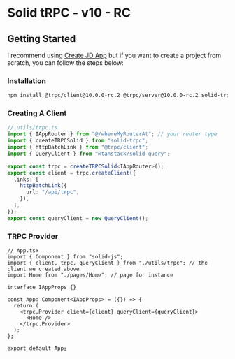 # Solid tRPC - v10 - RC

## Getting Started

I recommend using [Create JD App](https://github.com/OrJDev/create-jd-app) but if you want to create a project from scratch, you can follow the steps below:

### Installation

```bash
npm install @trpc/client@10.0.0-rc.2 @trpc/server@10.0.0-rc.2 solid-trpc@next @tanstack/solid-query
```

### Creating A Client

```ts
// utils/trpc.ts
import { IAppRouter } from "@/whereMyRouterAt"; // your router type
import { createTRPCSolid } from "solid-trpc";
import { httpBatchLink } from "@trpc/client";
import { QueryClient } from "@tanstack/solid-query";

export const trpc = createTRPCSolid<IAppRouter>();
export const client = trpc.createClient({
  links: [
    httpBatchLink({
      url: "/api/trpc",
    }),
  ],
});
export const queryClient = new QueryClient();
```

### TRPC Provider

```tsx
// App.tsx
import { Component } from "solid-js";
import { client, trpc, queryClient } from "./utils/trpc"; // the client we created above
import Home from "./pages/Home"; // page for instance

interface IAppProps {}

const App: Component<IAppProps> = ({}) => {
  return (
    <trpc.Provider client={client} queryClient={queryClient}>
      <Home />
    </trpc.Provider>
  );
};

export default App;
```
